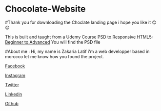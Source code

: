 # Chocolate-Website

#Thank you for downloading the Choclate landing page i hope you like it 😊😊

This is built and taught from a Udemy Course [PSD to Responsive HTML5: Beginner to Advanced](https://www.udemy.com/course/psd-to-html5-beginner-to-advanced/)
You will find the PSD file 

#About me :
Hi, my name is Zakaria Latif i'm a web developper based in morocco
let me know how you found the project.

[Facebook](https://www.facebook.com/zakaria.latif.165)

[Instagram](https://www.instagram.com/zakaria__latif/)

[Twitter](https://twitter.com/ZakariaLatif8)

[Linkedin](https://www.linkedin.com/in/zakaria-latif-44bba11b7/)

[Github](https://github.com/Zakaria-Latif)
